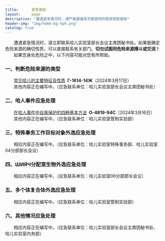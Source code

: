 ```yaml
---
title:      紧急救助
layout:     page
description: "遭遇紧急情况时，请严格遵循本页面提供的程序获取救助"
header-img: "img/home-bg-kph.png"
catalog: true
---
```


&emsp;&emsp;遭遇紧急情况时，请立即联系哈儿实验室部长会议主席团秘书处。如果能确定危险来源的确切性质，可以直接联系有关部门。**切勿试图同危险来源搏斗或交流！**  
&emsp;&emsp;如果您身处危险之中，以下内容可能对您有所帮助。

### 一、判断危险来源的类型

&emsp;&emsp;[常见哈儿的主要特征及性质](../2024/03/17/%E5%93%88%E5%84%BF%E7%9A%84%E9%89%B4%E5%88%AB%E6%96%B9%E6%B3%95/)&ensp;**Г-1614-14Ж**（2024年3月17日）  
&emsp;&emsp;其他内容正在编写中。（应急联系单位：哈儿实验室部长会议主席团秘书处）

### 二、哈人事件应急处理

&emsp;&emsp;[在哈人事件中自我保护的四种基本方法](../2024/03/16/%E8%A2%AB%E5%93%88%E5%84%BF%E8%BF%BD%E6%9D%80%E6%80%8E%E4%B9%88%E5%8A%9E-%E6%95%99%E4%BD%A0%E5%9B%9B%E6%8B%9B%E8%A7%A3%E5%86%B3/)&ensp;**О-4819-94С**（2024年3月16日）  
&emsp;&emsp;其他内容正在编写中。（应急联系单位：哈儿实验室管制实验部）

### 三、特殊事务工作目标对象外逸应急处理

&emsp;&emsp;相应内容正在编写中。（应急联系单位：哈儿实验室特殊事务部、哈儿实验室04分部部长会议）

### 四、ШИЯЧ分配室生物外逸应急处理

&emsp;&emsp;相应内容正在编写中。（应急联系单位：哈儿实验室06分部部长会议）

### 五、多个体复合体外逸应急处理

&emsp;&emsp;相应内容正在编写中。（应急联系单位：哈儿实验室管制实验部）

### 六、其他情况应急处理

&emsp;&emsp;相应内容正在编写中。（应急联系单位：哈儿实验室部长会议主席团秘书处、哈儿实验室内务部）